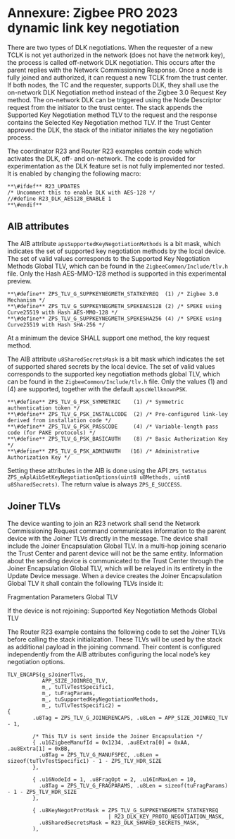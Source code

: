 # Annexure: Zigbee PRO 2023 dynamic link key negotiation

There are two types of DLK negotiations. When the requester of a new TCLK is not yet authorized in the network \(does not have the network key\), the process is called off-network DLK negotiation. This occurs after the parent replies with the Network Commissioning Response. Once a node is fully joined and authorized, it can request a new TCLK from the trust center. If both nodes, the TC and the requester, supports DLK, they shall use the on-network DLK Negotiation method instead of the Zigbee 3.0 Request Key method. The on-network DLK can be triggered using the Node Descriptor request from the initiator to the trust center. The stack appends the Supported Key Negotiation method TLV to the request and the response contains the Selected Key Negotiation method TLV. If the Trust Center approved the DLK, the stack of the initiator initiates the key negotiation process.

The coordinator R23 and Router R23 examples contain code which activates the DLK, off- and on-network. The code is provided for experimentation as the DLK feature set is not fully implemented nor tested. It is enabled by changing the following macro:

```
**\#ifdef** R23_UPDATES 
/* Uncomment this to enable DLK with AES-128 */
//#define R23_DLK_AES128_ENABLE 1
**\#endif**
```

## AIB attributes

The AIB attribute `apsSupportedKeyNegotiationMethods` is a bit mask, which indicates the set of supported key negotiation methods by the local device. The set of valid values corresponds to the Supported Key Negotiation Methods Global TLV, which can be found in the `ZigbeeCommon/Include/tlv.h` file. Only the Hash AES-MMO-128 method is supported in this experimental preview.

```
**\#define** ZPS_TLV_G_SUPPKEYNEGMETH_STATKEYREQ  (1) /* Zigbee 3.0 Mechanism */
**\#define** ZPS_TLV_G_SUPPKEYNEGMETH_SPEKEAES128 (2) /* SPEKE using Curve25519 with Hash AES-MMO-128 */
**\#define** ZPS_TLV_G_SUPPKEYNEGMETH_SPEKESHA256 (4) /* SPEKE using Curve25519 with Hash SHA-256 */
```

At a minimum the device SHALL support one method, the key request method.

The AIB attribute `u8SharedSecretsMask` is a bit mask which indicates the set of supported shared secrets by the local device. The set of valid values corresponds to the supported key negotiation methods global TLV, which can be found in the `ZigbeeCommon/Include/tlv.h` file. Only the values \(1\) and \(4\) are supported, together with the default `apscWellknownPSK`.

```
**\#define** ZPS_TLV_G_PSK_SYMMETRIC    (1) /* Symmetric authentication token */
**\#define** ZPS_TLV_G_PSK_INSTALLCODE  (2) /* Pre-configured link-ley derived from installation code */
**\#define** ZPS_TLV_G_PSK_PASSCODE     (4) /* Variable-length pass code (for PAKE protocols) */
**\#define** ZPS_TLV_G_PSK_BASICAUTH    (8) /* Basic Authorization Key */
**\#define** ZPS_TLV_G_PSK_ADMINAUTH   (16) /* Administrative Authorization Key */
```

Setting these attributes in the AIB is done using the API `ZPS_teStatus ZPS_eAplAibSetKeyNegotiationOptions(uint8 u8Methods, uint8 u8SharedSecrets)`. The return value is always `ZPS_E_SUCCESS`.

## Joiner TLVs 

The device wanting to join an R23 network shall send the Network Commissioning Request command communicates information to the parent device with the Joiner TLVs directly in the message. The device shall include the Joiner Encapsulation Global TLV. In a multi-hop joining scenario the Trust Center and parent device will not be the same entity. Information about the sending device is communicated to the Trust Center through the Joiner Encapsulation Global TLV, which will be relayed in its entirety in the Update Device message. When a device creates the Joiner Encapsulation Global TLV it shall contain the following TLVs inside it:

Fragmentation Parameters Global TLV

If the device is not rejoining: Supported Key Negotiation Methods Global TLV

The Router R23 example contains the following code to set the Joiner TLVs before calling the stack initialization. These TLVs will be used by the stack as additional payload in the joining command. Their content is configured independently from the AIB attributes configuring the local node’s key negotiation options.

```
TLV_ENCAPS(g_sJoinerTlvs,
           APP_SIZE_JOINREQ_TLV,
           m_, tuTlvTestSpecific1,
           m_, tuFragParams,
           m_, tuSupportedKeyNegotiationMethods,
           m_, tuTlvTestSpecific2) =
{
        .u8Tag = ZPS_TLV_G_JOINERENCAPS, .u8Len = APP_SIZE_JOINREQ_TLV - 1,

        /* This TLV is sent inside the Joiner Encapsulation */
        { .u16ZigbeeManufId = 0x1234, .au8Extra[0] = 0xAA, .au8Extra[1] = 0xBB,
          .u8Tag = ZPS_TLV_G_MANUFSPEC, .u8Len = sizeof(tuTlvTestSpecific1) - 1 - ZPS_TLV_HDR_SIZE
        },

        { .u16NodeId = 1, .u8FragOpt = 2, .u16InMaxLen = 10,
          .u8Tag = ZPS_TLV_G_FRAGPARAMS, .u8Len = sizeof(tuFragParams) - 1 - ZPS_TLV_HDR_SIZE
        },

        { .u8KeyNegotProtMask = ZPS_TLV_G_SUPPKEYNEGMETH_STATKEYREQ
                                | R23_DLK_KEY_PROTO_NEGOTIATION_MASK,
          .u8SharedSecretsMask = R23_DLK_SHARED_SECRETS_MASK,
        ),
```

